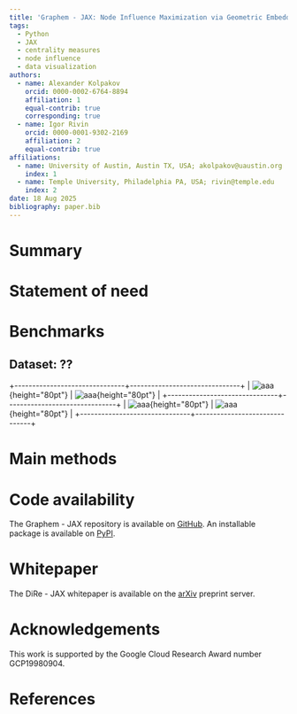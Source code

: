 ```yaml
---
title: 'Graphem - JAX: Node Influence Maximization via Geometric Embeddings'
tags:
  - Python
  - JAX
  - centrality measures
  - node influence 
  - data visualization
authors:
  - name: Alexander Kolpakov
    orcid: 0000-0002-6764-8894
    affiliation: 1
    equal-contrib: true
    corresponding: true
  - name: Igor Rivin
    orcid: 0000-0001-9302-2169
    affiliation: 2
    equal-contrib: true
affiliations:
  - name: University of Austin, Austin TX, USA; akolpakov@uaustin.org
    index: 1
  - name: Temple University, Philadelphia PA, USA; rivin@temple.edu
    index: 2
date: 18 Aug 2025
bibliography: paper.bib
---
```


# Summary

# Statement of need

# Benchmarks

## Dataset: ??

+-------------------------------+-------------------------------+
| ![aaa](../bbb){height="80pt"} | ![aaa](../bbb){height="80pt"} |
+-------------------------------+-------------------------------+
| ![aaa](../bbb){height="80pt"} | ![aaa](../bbb){height="80pt"} |
+-------------------------------+-------------------------------+

# Main methods

# Code availability
The Graphem - JAX repository is available on [GitHub](https://github.com/sashakolpakov/graphem). An installable package is available on [PyPI](https://pypi.org/project/graphem-jax/). 

# Whitepaper
The DiRe - JAX whitepaper is available on the [arXiv](https://arxiv.org/abs/2506.07435) preprint server.

# Acknowledgements
This work is supported by the Google Cloud Research Award number GCP19980904.

# References

